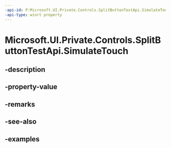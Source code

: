 ```yaml
---
-api-id: P:Microsoft.UI.Private.Controls.SplitButtonTestApi.SimulateTouch
-api-type: winrt property
---
```


# Microsoft.UI.Private.Controls.SplitButtonTestApi.SimulateTouch

<!--
public static bool SimulateTouch { get; set; }
-->


## -description

## -property-value

## -remarks

## -see-also

## -examples


